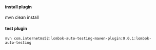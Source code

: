 #### install plugin
mvn clean install
#### test plugin
``mvn com.internetms52:lombok-auto-testing-maven-plugin:0.0.1:lombok-auto-testing
``